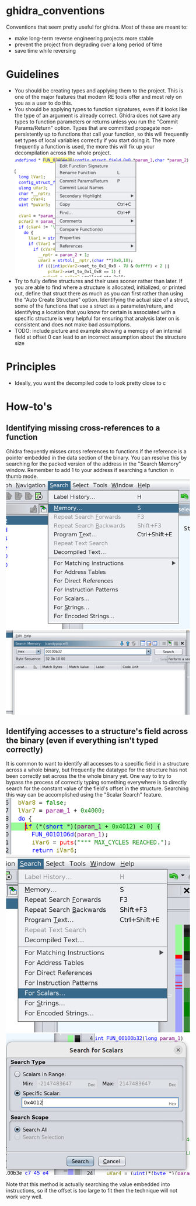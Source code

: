 # ghidra_conventions
Conventions that seem pretty useful for ghidra. Most of these are meant to:
- make long-term reverse engineering projects more stable
- prevent the project from degrading over a long period of time
- save time while reversing


# Guidelines
- You should be creating types and applying them to the project. This is one of the major features that modern RE tools offer and most rely on you as a user to do this.
- You should be applying types to function signatures, even if it looks like the type of an argument is already correct. Ghidra does not save any types to function parameters or returns unless you run the "Commit Params/Return" option. Types that are committed propagate non-persistently up to functions that call your function, so this will frequently set types of local variables correctly if you start doing it. The more frequently a function is used, the more this will fix up your decompilation across the whole project.
![Commit Params/Return](images/commit_params_return.png)
- Try to fully define structures and their uses sooner rather than later. If you are able to find where a structure is allocated, initialized, or printed out, define that struct there as much as you can first rather than using the "Auto Create Structure" option. Identifying the actual size of a struct, some of the functions that use a struct as a parameter/return, and identifying a location that you know for certain is associated with a specific structure is very helpful for ensuring that analysis later on is consistent and does not make bad assumptions.
- TODO: include picture and example showing a memcpy of an internal field at offset 0 can lead to an incorrect assumption about the structure size


# Principles
- Ideally, you want the decompiled code to look pretty close to c


# How-to's
## Identifying missing cross-references to a function
Ghidra frequently misses cross references to functions if the reference is a pointer embedded in the data section of the binary. You can resolve this by searching for the packed version of the address in the "Search Memory" window. Remember to add 1 to your address if searching a function in thumb mode.
![Search Memory](images/search_memory.png)
![Search Memory Window](images/search_memory_window.png)

## Identifying accesses to a structure's field across the binary (even if everything isn't typed correctly)
It is common to want to identify all accesses to a specific field in a structure across a whole binary, but frequently the datatype for the structure has not been correctly set across the the whole binary yet. One way to try to bypass the process of correctly typing something everywhere is to directly search for the constant value of the field's offset in the structure.
Searching this way can be accomplished using the "Scalar Search" feature.
![Field offset](images/field_offset.png)
![Scalar Search Nav](images/scalar_search_nav.png)
![Scalar Search Window](images/scalar_search_window.png)

Note that this method is actually searching the value embedded into instructions, so if the offset is too large to fit then the technique will not work very well.

